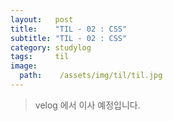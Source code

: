```yaml
---
layout:   post
title:    "TIL - 02 : CSS"
subtitle: "TIL - 02 : CSS"
category: studylog
tags:     til
image:
  path:    /assets/img/til/til.jpg
---
```


> velog 에서 이사 예정입니다.